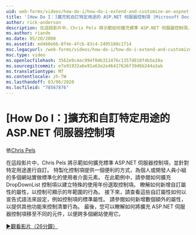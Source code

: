 ```yaml
---
uid: web-forms/videos/how-do-i/how-do-i-extend-and-customize-an-aspnet-server-control-for-a-specific-purpose
title: '[How Do I：]擴充和自訂特定用途的 ASP.NET 伺服器控制項 |Microsoft Docs'
author: rick-anderson
description: 在這段影片中，Chris Pels 將示範如何擴充標準 ASP.NET 伺服器控制項，並針對特定用途進行自訂。 特製化控制項提供 c 。
ms.author: riande
ms.date: 05/20/2008
ms.assetid: ed460e6b-8f4e-4fcb-83c4-2495180c1f14
msc.legacyurl: /web-forms/videos/how-do-i/how-do-i-extend-and-customize-an-aspnet-server-control-for-a-specific-purpose
msc.type: video
ms.openlocfilehash: 3562e9c4ec994f04b312476c1357d810f4b5e28a
ms.sourcegitcommit: e7e91932a6e91a63e2e46417626f39d6b244a3ab
ms.translationtype: MT
ms.contentlocale: zh-TW
ms.lasthandoff: 03/06/2020
ms.locfileid: "78567876"
---
```

# <a name="how-do-i-extend-and-customize-an-aspnet-server-control-for-a-specific-purpose"></a>[How Do I：]擴充和自訂特定用途的 ASP.NET 伺服器控制項

依[Chris Pels](https://twitter.com/chrispels)

在這段影片中，Chris Pels 將示範如何擴充標準 ASP.NET 伺服器控制項，並針對特定用途進行自訂。 特製化控制項提供一個便利的方式，為個人或開發人員小組的多個網站實做標準化的使用者介面元素。 在此範例中，請參閱如何擴充 DropDownList 控制項以建立特殊的使用年份選取控制項。 瞭解如何新增自訂屬性的屬性，以控制可顯示的年範圍的行為。 接下來，請查看這些自訂屬性如何以宣告式語法來設定，例如控制項的標準屬性。 請參閱如何新增數個額外的屬性，以提供其他功能來控制清單行為。 最後，您可以瞭解如何將擴充 ASP.NET 伺服器控制項移至不同的元件，以便跨多個網站使用它。

[&#9654;觀看影片（26分鐘）](https://channel9.msdn.com/Blogs/ASP-NET-Site-Videos/how-do-i-extend-and-customize-an-aspnet-server-control-for-a-specific-purpose)
